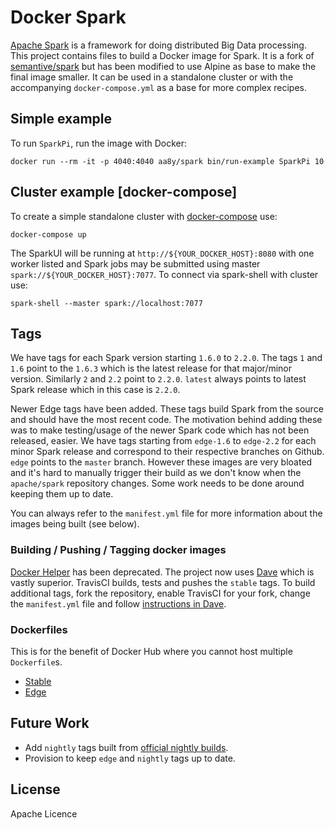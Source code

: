 # Docker Spark

[Apache Spark](http://spark.apache.org) is a framework for doing distributed Big Data processing. This project contains files to build a Docker image for Spark. It is a fork of [semantive/spark](https://github.com/Semantive/docker-spark) but has been modified to use Alpine as base to make the final image smaller. It can be used in a standalone cluster or with the accompanying `docker-compose.yml` as a base for more complex recipes.

## Simple example

To run `SparkPi`, run the image with Docker:

```
docker run --rm -it -p 4040:4040 aa8y/spark bin/run-example SparkPi 10
```

## Cluster example [docker-compose]

To create a simple standalone cluster with [docker-compose](http://docs.docker.com/compose) use:

```
docker-compose up
```

The SparkUI will be running at `http://${YOUR_DOCKER_HOST}:8080` with one worker listed and Spark jobs may be submitted using master `spark://${YOUR_DOCKER_HOST}:7077`. To connect via spark-shell with cluster use:

```
spark-shell --master spark://localhost:7077
```

## Tags

We have tags for each Spark version starting `1.6.0` to `2.2.0`. The tags `1` and `1.6` point to the `1.6.3` which is the latest release for that major/minor version. Similarly `2` and `2.2` point to `2.2.0`. `latest` always points to latest Spark release which in this case is `2.2.0`.

Newer Edge tags have been added. These tags build Spark from the source and should have the most recent code. The motivation behind adding these was to make testing/usage of the newer Spark code which has not been released, easier. We have tags starting from `edge-1.6` to `edge-2.2` for each minor Spark release and correspond to their respective branches on Github. `edge` points to the `master` branch. However these images are very bloated and it's hard to manually trigger their build as we don't know when the `apache/spark` repository changes. Some work needs to be done around keeping them up to date.

You can always refer to the `manifest.yml` file for more information about the images being built (see below).

### Building / Pushing / Tagging docker images

[Docker Helper](https://github.com/aa8y/docker-helper) has been deprecated. The project now uses [Dave](https://github.com/aa8y/dave) which is vastly superior. TravisCI builds, tests and pushes the `stable` tags. To build additional tags, fork the repository, enable TravisCI for your fork, change the `manifest.yml` file and follow [instructions in Dave](https://github.com/aa8y/dave#travisci).

### Dockerfiles

This is for the benefit of Docker Hub where you cannot host multiple `Dockerfile`s.
* [Stable](https://github.com/aa8y/docker-spark/blob/master/stable/Dockerfile)
* [Edge](https://github.com/aa8y/docker-spark/blob/master/edge/Dockerfile)

## Future Work

* Add `nightly` tags built from [official nightly builds](https://people.apache.org/~pwendell/spark-nightly/).
* Provision to keep `edge` and `nightly` tags up to date.

## License

Apache Licence
